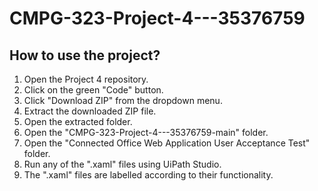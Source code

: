 # CMPG-323-Project-4---35376759
## How to use the project?

1. Open the Project 4 repository.
2. Click on the green "Code" button.
3. Click "Download ZIP" from the dropdown menu.
4. Extract the downloaded ZIP file.
5. Open the extracted folder.
6. Open the "CMPG-323-Project-4---35376759-main" folder.
7. Open the "Connected Office Web Application User Acceptance Test" folder.
8. Run any of the ".xaml" files using UiPath Studio.
9. The ".xaml" files are labelled according to their functionality.

